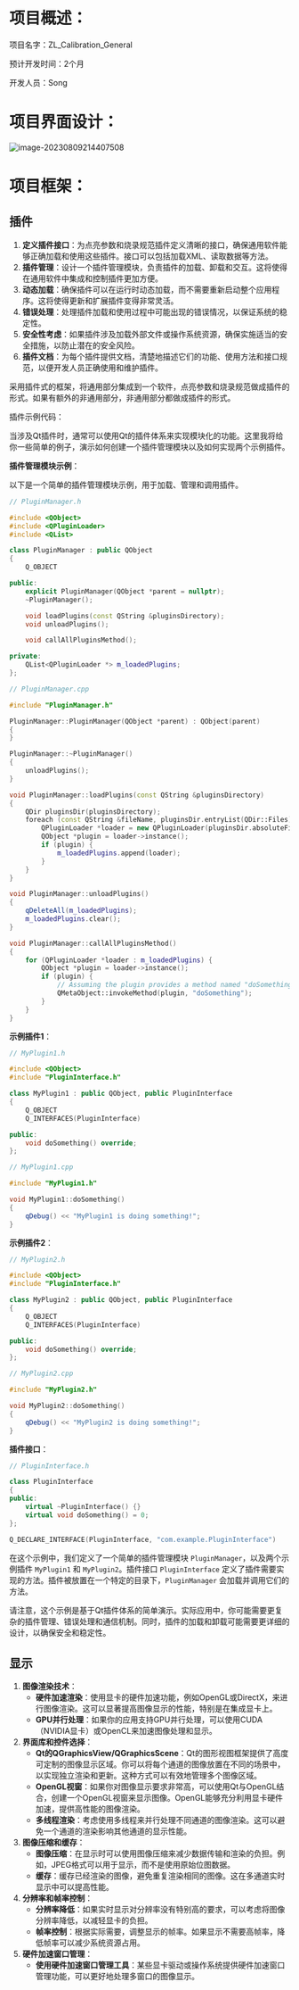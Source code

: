 # 项目概述：

项目名字：ZL_Calibration_General

预计开发时间：2个月

开发人员：Song

# 项目界面设计：

![image-20230809214407508](.\image-20230809214407508.png)

# 项目框架：

## 插件

1. **定义插件接口**：为点亮参数和烧录规范插件定义清晰的接口，确保通用软件能够正确加载和使用这些插件。接口可以包括加载XML、读取数据等方法。
2. **插件管理**：设计一个插件管理模块，负责插件的加载、卸载和交互。这将使得在通用软件中集成和控制插件更加方便。
3. **动态加载**：确保插件可以在运行时动态加载，而不需要重新启动整个应用程序。这将使得更新和扩展插件变得非常灵活。
4. **错误处理**：处理插件加载和使用过程中可能出现的错误情况，以保证系统的稳定性。
5. **安全性考虑**：如果插件涉及加载外部文件或操作系统资源，确保实施适当的安全措施，以防止潜在的安全风险。
6. **插件文档**：为每个插件提供文档，清楚地描述它们的功能、使用方法和接口规范，以便开发人员正确使用和维护插件。

采用插件式的框架，将通用部分集成到一个软件，点亮参数和烧录规范做成插件的形式。如果有额外的非通用部分，非通用部分都做成插件的形式。

插件示例代码：

当涉及Qt插件时，通常可以使用Qt的插件体系来实现模块化的功能。这里我将给你一些简单的例子，演示如何创建一个插件管理模块以及如何实现两个示例插件。

**插件管理模块示例**：

以下是一个简单的插件管理模块示例，用于加载、管理和调用插件。

```cpp
// PluginManager.h

#include <QObject>
#include <QPluginLoader>
#include <QList>

class PluginManager : public QObject
{
    Q_OBJECT

public:
    explicit PluginManager(QObject *parent = nullptr);
    ~PluginManager();

    void loadPlugins(const QString &pluginsDirectory);
    void unloadPlugins();

    void callAllPluginsMethod();

private:
    QList<QPluginLoader *> m_loadedPlugins;
};
```

```cpp
// PluginManager.cpp

#include "PluginManager.h"

PluginManager::PluginManager(QObject *parent) : QObject(parent)
{
}

PluginManager::~PluginManager()
{
    unloadPlugins();
}

void PluginManager::loadPlugins(const QString &pluginsDirectory)
{
    QDir pluginsDir(pluginsDirectory);
    foreach (const QString &fileName, pluginsDir.entryList(QDir::Files)) {
        QPluginLoader *loader = new QPluginLoader(pluginsDir.absoluteFilePath(fileName), this);
        QObject *plugin = loader->instance();
        if (plugin) {
            m_loadedPlugins.append(loader);
        }
    }
}

void PluginManager::unloadPlugins()
{
    qDeleteAll(m_loadedPlugins);
    m_loadedPlugins.clear();
}

void PluginManager::callAllPluginsMethod()
{
    for (QPluginLoader *loader : m_loadedPlugins) {
        QObject *plugin = loader->instance();
        if (plugin) {
            // Assuming the plugin provides a method named "doSomething"
            QMetaObject::invokeMethod(plugin, "doSomething");
        }
    }
}
```

**示例插件1**：

```cpp
// MyPlugin1.h

#include <QObject>
#include "PluginInterface.h"

class MyPlugin1 : public QObject, public PluginInterface
{
    Q_OBJECT
    Q_INTERFACES(PluginInterface)

public:
    void doSomething() override;
};
```

```cpp
// MyPlugin1.cpp

#include "MyPlugin1.h"

void MyPlugin1::doSomething()
{
    qDebug() << "MyPlugin1 is doing something!";
}
```

**示例插件2**：

```cpp
// MyPlugin2.h

#include <QObject>
#include "PluginInterface.h"

class MyPlugin2 : public QObject, public PluginInterface
{
    Q_OBJECT
    Q_INTERFACES(PluginInterface)

public:
    void doSomething() override;
};
```

```cpp
// MyPlugin2.cpp

#include "MyPlugin2.h"

void MyPlugin2::doSomething()
{
    qDebug() << "MyPlugin2 is doing something!";
}
```

**插件接口**：

```cpp
// PluginInterface.h

class PluginInterface
{
public:
    virtual ~PluginInterface() {}
    virtual void doSomething() = 0;
};

Q_DECLARE_INTERFACE(PluginInterface, "com.example.PluginInterface")
```

在这个示例中，我们定义了一个简单的插件管理模块 `PluginManager`，以及两个示例插件 `MyPlugin1` 和 `MyPlugin2`。插件接口 `PluginInterface` 定义了插件需要实现的方法。插件被放置在一个特定的目录下，`PluginManager` 会加载并调用它们的方法。

请注意，这个示例是基于Qt插件体系的简单演示。实际应用中，你可能需要更复杂的插件管理、错误处理和通信机制。同时，插件的加载和卸载可能需要更详细的设计，以确保安全和稳定性。

## 显示

1. **图像渲染技术**：
   - **硬件加速渲染**：使用显卡的硬件加速功能，例如OpenGL或DirectX，来进行图像渲染。这可以显著提高图像显示的性能，特别是在集成显卡上。
   - **GPU并行处理**：如果你的应用支持GPU并行处理，可以使用CUDA（NVIDIA显卡）或OpenCL来加速图像处理和显示。
2. **界面库和控件选择**：
   - **Qt的QGraphicsView/QGraphicsScene**：Qt的图形视图框架提供了高度可定制的图像显示区域。你可以将每个通道的图像放置在不同的场景中，以实现独立渲染和更新。这种方式可以有效地管理多个图像区域。
   - **OpenGL视窗**：如果你对图像显示要求非常高，可以使用Qt与OpenGL结合，创建一个OpenGL视窗来显示图像。OpenGL能够充分利用显卡硬件加速，提供高性能的图像渲染。
   - **多线程渲染**：考虑使用多线程来并行处理不同通道的图像渲染。这可以避免一个通道的渲染影响其他通道的显示性能。
3. **图像压缩和缓存**：
   - **图像压缩**：在显示时可以使用图像压缩来减少数据传输和渲染的负担。例如，JPEG格式可以用于显示，而不是使用原始位图数据。
   - **缓存**：缓存已经渲染的图像，避免重复渲染相同的图像。这在多通道实时显示中可以提高性能。
4. **分辨率和帧率控制**：
   - **分辨率降低**：如果实时显示对分辨率没有特别高的要求，可以考虑将图像分辨率降低，以减轻显卡的负担。
   - **帧率控制**：根据实际需要，调整显示的帧率。如果显示不需要高帧率，降低帧率可以减少系统资源占用。
5. **硬件加速窗口管理**：
   - **使用硬件加速窗口管理工具**：某些显卡驱动或操作系统提供硬件加速窗口管理功能，可以更好地处理多窗口的图像显示。